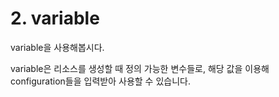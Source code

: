 # 2. variable
variable을 사용해봅시다.

variable은 리소스를 생성할 때 정의 가능한 변수들로, 해당 값을 이용해 configuration들을 입력받아 사용할 수 있습니다.